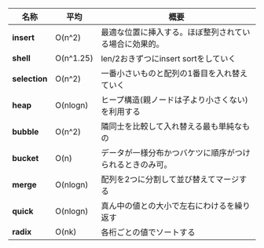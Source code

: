 |名称|平均|概要|
|--- |---   |--- |
|**insert**|O(n^2)|最適な位置に挿入する。ほぼ整列されている場合に効果的。|
|**shell**|O(n^1.25)|len/2おきずつにinsert sortをしていく|
|**selection**|O(n^2)|一番小さいものと配列の1番目を入れ替えていく|
|**heap**|O(nlogn)|ヒープ構造(親ノードは子より小さくない)を利用する|
|**bubble**|O(n^2)|隣同士を比較して入れ替える最も単純なもの|
|**bucket**|O(n)|データが一様分布かつバケツに順序がつけられるときのみ可。|
|**merge**|O(nlogn)|配列を2つに分割して並び替えてマージする|
|**quick**|O(nlogn)|真ん中の値との大小で左右にわけるを繰り返す|
|**radix**|O(nk)|各桁ごとの値でソートする|


